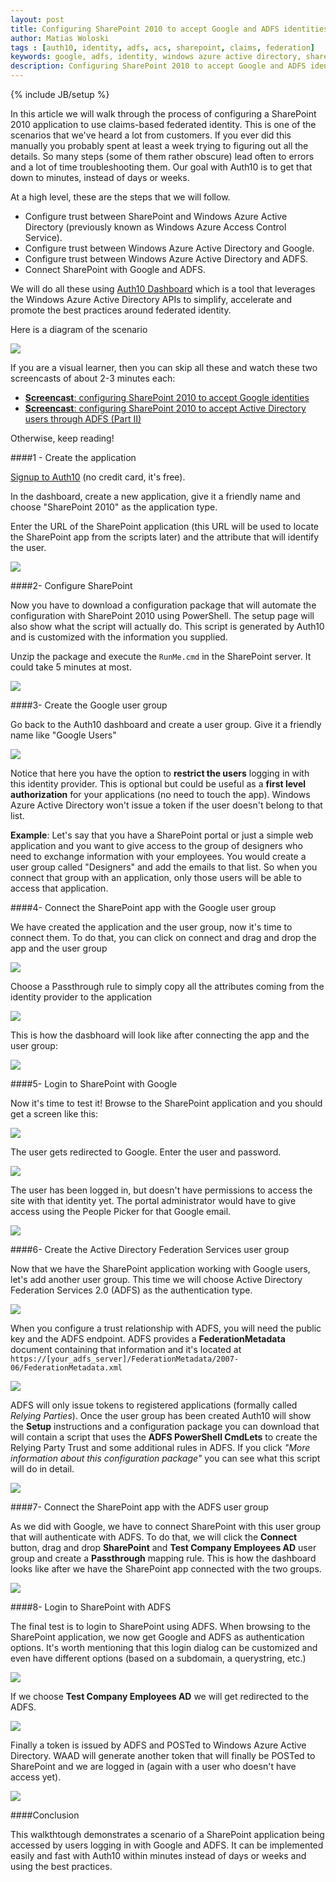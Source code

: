 ```yaml
---
layout: post
title: Configuring SharePoint 2010 to accept Google and ADFS identities
author: Matias Woloski
tags : [auth10, identity, adfs, acs, sharepoint, claims, federation]
keywords: google, adfs, identity, windows azure active directory, sharepoint 2010
description: Configuring SharePoint 2010 to accept Google and ADFS identities through Windows Azure Active Directory using Auth10.
---
```

{% include JB/setup %}

In this article we will walk through the process of configuring a SharePoint 2010 application to use claims-based federated identity. This is one of the scenarios that we've heard a lot from customers. If you ever did this manually you probably spent at least a week trying to figuring out all the details. So many steps (some of them rather obscure) lead often to errors and a lot of time troubleshooting them. Our goal with Auth10 is to get that down to minutes, instead of days or weeks.

At a high level, these are the steps that we will follow.

* Configure trust between SharePoint and Windows Azure Active Directory (previously known as Windows Azure Access Control Service). 
* Configure trust between Windows Azure Active Directory and Google.
* Configure trust between Windows Azure Active Directory and ADFS.
* Connect SharePoint with Google and ADFS.

We will do all these using [Auth10 Dashboard](http://auth10.com) which is a tool that leverages the Windows Azure Active Directory APIs to simplify, accelerate and promote the best practices around federated identity.

Here is a diagram of the scenario

![](http://puu.sh/FVvD)

If you are a visual learner, then you can skip all these and watch these two screencasts of about 2-3 minutes each:

* [**Screencast**: configuring SharePoint 2010 to accept Google identities](http://www.youtube.com/watch?v=SdkhnjceDOU)
* [**Screencast**: configuring SharePoint 2010 to accept Active Directory users through ADFS (Part II)](http://www.youtube.com/watch?v=5ZeNz4GAvLM)

Otherwise, keep reading!

####1 - Create the application

[Signup to Auth10](https://auth10.com/account/signup) (no credit card, it's free).

In the dashboard, create a new application, give it a friendly name and choose "SharePoint 2010" as the application type.

Enter the URL of the SharePoint application (this URL will be used to locate the SharePoint app from the scripts later) and the attribute that will identify the user.

![](http://puu.sh/FVks)

####2- Configure SharePoint

Now you have to download a configuration package that will automate the configuration with SharePoint 2010 using PowerShell. The setup page will also show what the script will actually do. This script is generated by Auth10 and is customized with the information you supplied.

Unzip the package and execute the `RunMe.cmd` in the SharePoint server. It could take 5 minutes at most.

![](http://puu.sh/FXOw)

####3- Create the Google user group

Go back to the Auth10 dashboard and create a user group. Give it a friendly name like "Google Users"

![](http://puu.sh/FXUj)

Notice that here you have the option to **restrict the users** logging in with this identity provider. This is optional but could be useful as a **first level authorization** for your applications (no need to touch the app). Windows Azure Active Directory won't issue a token if the user doesn't belong to that list. 

**Example**: Let's say that you have a SharePoint portal or just a simple web application and you want to give access to the group of designers who need to exchange information with your employees. You would create a user group called "Designers" and add the emails to that list. So when you connect that group with an application, only those users will be able to access that application. 

####4- Connect the SharePoint app with the Google user group

We have created the application and the user group, now it's time to connect them. To do that, you can click on connect and drag and drop the app and the user group

![](http://puu.sh/FYpq)

Choose a Passthrough rule to simply copy all the attributes coming from the identity provider to the application

![](http://puu.sh/HtTH)

This is how the dasbhoard will look like after connecting the app and the user group:

![](http://puu.sh/HtUj)

####5- Login to SharePoint with Google

Now it's time to test it! Browse to the SharePoint application and you should get a screen like this:

![](http://puu.sh/HtVK)

The user gets redirected to Google. Enter the user and password.

![](http://puu.sh/Hu1S)

The user has been logged in, but doesn't have permissions to access the site with that identity yet. The portal administrator would have to give access using the People Picker for that Google email.

![](http://puu.sh/Hu51)

####6- Create the Active Directory Federation Services user group

Now that we have the SharePoint application working with Google users, let's add another user group. This time we will choose Active Directory Federation Services 2.0 (ADFS) as the authentication type. 

![](http://puu.sh/Hvc7)

When you configure a trust relationship with ADFS, you will need the public key and the ADFS endpoint. ADFS provides a **FederationMetadata** document containing that information and it's located at `https://[your_adfs_server]/FederationMetadata/2007-06/FederationMetadata.xml`

![](http://puu.sh/Hvef)

ADFS will only issue tokens to registered applications (formally called _Relying Parties_). Once the user group has been created Auth10 will show the **Setup** instructions and a configuration package you can download that will contain a script that uses the **ADFS PowerShell CmdLets** to create the Relying Party Trust and some additional rules in ADFS. If you click _"More information about this configuration package"_ you can see what this script will do in detail.

![](http://puu.sh/HxjC)

####7- Connect the SharePoint app with the ADFS user group

As we did with Google, we have to connect SharePoint with this user group that will authenticate with ADFS. To do that, we will click the **Connect** button, drag and drop **SharePoint** and **Test Company Employees AD** user group and create a **Passthrough** mapping rule. This is how the dashboard looks like after we have the SharePoint app connected with the two groups.

![](http://puu.sh/Hxmd)

####8- Login to SharePoint with ADFS

The final test is to login to SharePoint using ADFS. When browsing to the SharePoint application, we now get Google and ADFS as authentication options. It's worth mentioning that this login dialog can be customized and even have different options (based on a subdomain, a querystring, etc.)

![](http://puu.sh/Hxpq)

If we choose __Test Company Employees AD__ we will get redirected to the ADFS.

![](http://puu.sh/HxpH)

Finally a token is issued by ADFS and POSTed to Windows Azure Active Directory. WAAD will generate another token that will finally be POSTed to SharePoint and we are logged in (again with a user who doesn't have access yet).

![](http://puu.sh/Hxq7)

####Conclusion

This walkthtough demonstrates a scenario of a SharePoint application being accessed by users logging in with Google and ADFS. It can be implemented easily and fast with Auth10 within minutes instead of days or weeks and using the best practices.